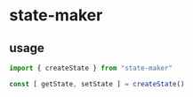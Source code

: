# state-maker

## usage

```javascript
import { createState } from "state-maker"

const [ getState, setState ] = createState()
```
